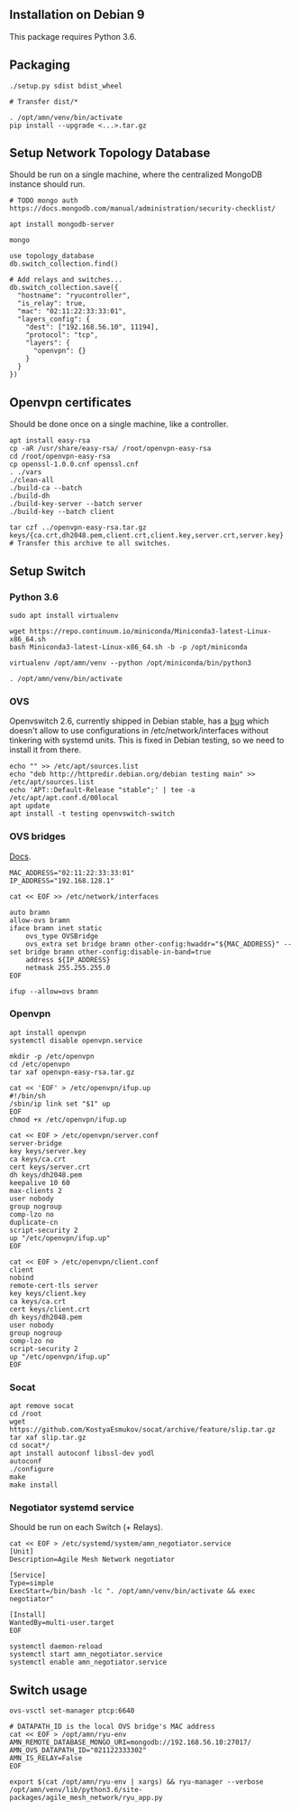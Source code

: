

## Installation on Debian 9

This package requires Python 3.6.

## Packaging

    ./setup.py sdist bdist_wheel

    # Transfer dist/*

    . /opt/amn/venv/bin/activate
    pip install --upgrade <...>.tar.gz


## Setup Network Topology Database

Should be run on a single machine, where the centralized MongoDB instance should run.

    # TODO mongo auth https://docs.mongodb.com/manual/administration/security-checklist/

    apt install mongodb-server

    mongo

    use topology_database
    db.switch_collection.find()

    # Add relays and switches...
    db.switch_collection.save({
      "hostname": "ryucontroller",
      "is_relay": true,
      "mac": "02:11:22:33:33:01",
      "layers_config": {
        "dest": ["192.168.56.10", 11194],
        "protocol": "tcp",
        "layers": {
          "openvpn": {}
        }
      }
    })


## Openvpn certificates

Should be done once on a single machine, like a controller.

    apt install easy-rsa
    cp -aR /usr/share/easy-rsa/ /root/openvpn-easy-rsa
    cd /root/openvpn-easy-rsa
    cp openssl-1.0.0.cnf openssl.cnf
    . ./vars
    ./clean-all
    ./build-ca --batch
    ./build-dh
    ./build-key-server --batch server
    ./build-key --batch client

    tar czf ../openvpn-easy-rsa.tar.gz keys/{ca.crt,dh2048.pem,client.crt,client.key,server.crt,server.key}
    # Transfer this archive to all switches.

## Setup Switch

### Python 3.6

    sudo apt install virtualenv

    wget https://repo.continuum.io/miniconda/Miniconda3-latest-Linux-x86_64.sh
    bash Miniconda3-latest-Linux-x86_64.sh -b -p /opt/miniconda

    virtualenv /opt/amn/venv --python /opt/miniconda/bin/python3

    . /opt/amn/venv/bin/activate

### OVS

Openvswitch 2.6, currently shipped in Debian stable, has a [bug][ovs_bug]
which doesn't allow to use configurations in /etc/network/interfaces without
tinkering with systemd units. This is fixed in Debian testing, so we need to
install it from there.

[ovs_bug]: https://bugs.debian.org/cgi-bin/bugreport.cgi?bug=878757

    echo "" >> /etc/apt/sources.list
    echo "deb http://httpredir.debian.org/debian testing main" >> /etc/apt/sources.list
    echo 'APT::Default-Release "stable";' | tee -a /etc/apt/apt.conf.d/00local
    apt update
    apt install -t testing openvswitch-switch

### OVS bridges

[Docs](https://github.com/openvswitch/ovs/blob/master/debian/openvswitch-switch.README.Debian).

    MAC_ADDRESS="02:11:22:33:33:01"
    IP_ADDRESS="192.168.128.1"

    cat << EOF >> /etc/network/interfaces

    auto bramn
    allow-ovs bramn
    iface bramn inet static
        ovs_type OVSBridge
        ovs_extra set bridge bramn other-config:hwaddr="${MAC_ADDRESS}" -- set bridge bramn other-config:disable-in-band=true
        address ${IP_ADDRESS}
        netmask 255.255.255.0
    EOF

    ifup --allow=ovs bramn

### Openvpn

    apt install openvpn
    systemctl disable openvpn.service

    mkdir -p /etc/openvpn
    cd /etc/openvpn
    tar xaf openvpn-easy-rsa.tar.gz

    cat << 'EOF' > /etc/openvpn/ifup.up
    #!/bin/sh
    /sbin/ip link set "$1" up
    EOF
    chmod +x /etc/openvpn/ifup.up

    cat << EOF > /etc/openvpn/server.conf
    server-bridge
    key keys/server.key
    ca keys/ca.crt
    cert keys/server.crt
    dh keys/dh2048.pem
    keepalive 10 60
    max-clients 2
    user nobody
    group nogroup
    comp-lzo no
    duplicate-cn
    script-security 2
    up "/etc/openvpn/ifup.up"
    EOF

    cat << EOF > /etc/openvpn/client.conf
    client
    nobind
    remote-cert-tls server
    key keys/client.key
    ca keys/ca.crt
    cert keys/client.crt
    dh keys/dh2048.pem
    user nobody
    group nogroup
    comp-lzo no
    script-security 2
    up "/etc/openvpn/ifup.up"
    EOF

### Socat

    apt remove socat
    cd /root
    wget https://github.com/KostyaEsmukov/socat/archive/feature/slip.tar.gz
    tar xaf slip.tar.gz
    cd socat*/
    apt install autoconf libssl-dev yodl
    autoconf
    ./configure
    make
    make install

### Negotiator systemd service

Should be run on each Switch (+ Relays).

    cat << EOF > /etc/systemd/system/amn_negotiator.service
    [Unit]
    Description=Agile Mesh Network negotiator

    [Service]
    Type=simple
    ExecStart=/bin/bash -lc ". /opt/amn/venv/bin/activate && exec negotiator"

    [Install]
    WantedBy=multi-user.target
    EOF

    systemctl daemon-reload
    systemctl start amn_negotiator.service
    systemctl enable amn_negotiator.service


## Switch usage

    ovs-vsctl set-manager ptcp:6640

    # DATAPATH_ID is the local OVS bridge's MAC address
    cat << EOF > /opt/amn/ryu-env
    AMN_REMOTE_DATABASE_MONGO_URI=mongodb://192.168.56.10:27017/
    AMN_OVS_DATAPATH_ID="021122333302"
    AMN_IS_RELAY=False
    EOF

    export $(cat /opt/amn/ryu-env | xargs) && ryu-manager --verbose /opt/amn/venv/lib/python3.6/site-packages/agile_mesh_network/ryu_app.py



